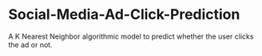 # Social-Media-Ad-Click-Prediction
A K Nearest Neighbor algorithmic model to predict whether the user clicks the ad or not. 

